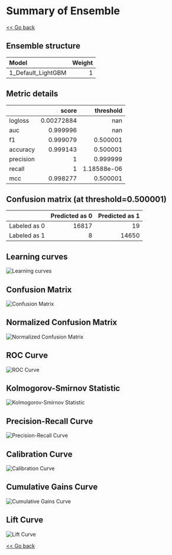 # Summary of Ensemble

[<< Go back](../README.md)


## Ensemble structure
| Model              |   Weight |
|:-------------------|---------:|
| 1_Default_LightGBM |        1 |

## Metric details
|           |      score |     threshold |
|:----------|-----------:|--------------:|
| logloss   | 0.00272884 | nan           |
| auc       | 0.999996   | nan           |
| f1        | 0.999079   |   0.500001    |
| accuracy  | 0.999143   |   0.500001    |
| precision | 1          |   0.999999    |
| recall    | 1          |   1.18588e-06 |
| mcc       | 0.998277   |   0.500001    |


## Confusion matrix (at threshold=0.500001)
|              |   Predicted as 0 |   Predicted as 1 |
|:-------------|-----------------:|-----------------:|
| Labeled as 0 |            16817 |               19 |
| Labeled as 1 |                8 |            14650 |

## Learning curves
![Learning curves](learning_curves.png)
## Confusion Matrix

![Confusion Matrix](confusion_matrix.png)


## Normalized Confusion Matrix

![Normalized Confusion Matrix](confusion_matrix_normalized.png)


## ROC Curve

![ROC Curve](roc_curve.png)


## Kolmogorov-Smirnov Statistic

![Kolmogorov-Smirnov Statistic](ks_statistic.png)


## Precision-Recall Curve

![Precision-Recall Curve](precision_recall_curve.png)


## Calibration Curve

![Calibration Curve](calibration_curve_curve.png)


## Cumulative Gains Curve

![Cumulative Gains Curve](cumulative_gains_curve.png)


## Lift Curve

![Lift Curve](lift_curve.png)



[<< Go back](../README.md)
